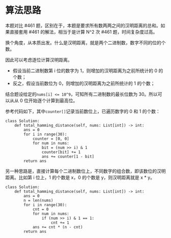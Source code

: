 # 算法思路

本题对比 #461 题，区别在于，本题是要求所有数两两之间的汉明距离的总和。如果直接套用 #461 的解法，相当于是计算 N^2 次 #461 题，时间复杂度过高。

换个角度，从本质出发。什么是汉明距离，就是两个二进制数，数字不同的位的个数。

因此可以考虑逐位计算汉明距离。

- 假设当前二进制数第 i 位的数字为 1，则增加的汉明距离为之前所统计的 0 的个数；
- 反之，假设当前数位为 0，则增加的汉明距离为之前所统计的 1 的个数；

结合题设给定的`nums[i] <= 10^9`，可知所有二进制数的最长位数为 30。所以可以从从 0 位开始逐个计算到最高位。

参考代码如下，其中`counter[]`记录当前数位上，已遍历数字的 0 和 1 的个数：

```python3 []
class Solution:
    def total_hamming_distance(self, nums: List[int]) -> int:
        ans = 0
        for i in range(30):
            counter = [0, 0]
            for num in nums:
                bit = (num >> i) & 1
                counter[bit] += 1
                ans += counter[1 - bit]
        return ans
```

另一种思路是，直接计算每个二进制数位上，不同数字的组合数，即该数位的汉明距离。比如第 i 位上，1 的个数是 x，0 的个数是 y，则汉明距离就是 x * y。

```python3 []
class Solution:
    def total_hamming_distance(self, nums: List[int]) -> int:
        ans = 0
        n = len(nums)
        for i in range(30):
            cnt = 0
            for num in nums:
                if (num >> i) & 1 == 1:
                    cnt += 1
            ans += cnt * (n - cnt)
        return ans
```
